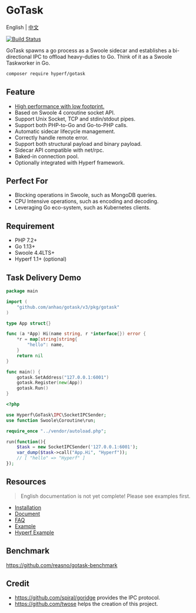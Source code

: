 # GoTask

English | [中文](./README-CN.md)
 
[![Build Status](https://travis-ci.org/hyperf/gotask.svg?branch=master)](https://travis-ci.org/hyperf/gotask)

GoTask spawns a go process as a Swoole sidecar and establishes a bi-directional IPC to offload heavy-duties to Go. Think of it as a Swoole Taskworker in Go.

```bash
composer require hyperf/gotask
```

## Feature

* [High performance with low footprint.](https://github.com/reasno/gotask-benchmark)
* Based on Swoole 4 coroutine socket API.
* Support Unix Socket, TCP and stdin/stdout pipes.
* Support both PHP-to-Go and Go-to-PHP calls.
* Automatic sidecar lifecycle management.
* Correctly handle remote error.
* Support both structural payload and binary payload.
* Sidecar API compatible with net/rpc.
* Baked-in connection pool.
* Optionally integrated with Hyperf framework.

## Perfect For
* Blocking operations in Swoole, such as MongoDB queries.
* CPU Intensive operations, such as encoding and decoding.
* Leveraging Go eco-system, such as Kubernetes clients.

## Requirement

* PHP 7.2+
* Go 1.13+
* Swoole 4.4LTS+
* Hyperf 1.1+ (optional)

## Task Delivery Demo

```go
package main

import (
    "github.com/anhao/gotask/v3/pkg/gotask"
)

type App struct{}

func (a *App) Hi(name string, r *interface{}) error {
    *r = map[string]string{
        "hello": name,
    }
    return nil
}

func main() {
    gotask.SetAddress("127.0.0.1:6001")
    gotask.Register(new(App))
    gotask.Run()
}
```

```php
<?php

use Hyperf\GoTask\IPC\SocketIPCSender;
use function Swoole\Coroutine\run;

require_once "../vendor/autoload.php";

run(function(){
    $task = new SocketIPCSender('127.0.0.1:6001');
    var_dump($task->call("App.Hi", "Hyperf"));
    // [ "hello" => "Hyperf" ]
});

```

## Resources
> English documentation is not yet complete! Please see examples first.

* [Installation](https://github.com/Hyperf/gotask/wiki/Installation-&-Configuration)
* [Document](https://github.com/Hyperf/gotask/wiki/Document)
* [FAQ](https://github.com/Hyperf/gotask/wiki/FAQ)
* [Example](https://github.com/Hyperf/gotask/tree/master/example)
* [Hyperf Example](https://github.com/reasno/gotask-benchmark/blob/master/app/Controller/IndexController.php)

## Benchmark

https://github.com/reasno/gotask-benchmark

## Credit
* https://github.com/spiral/goridge provides the IPC protocol.
* https://github.com/twose helps the creation of this project.







